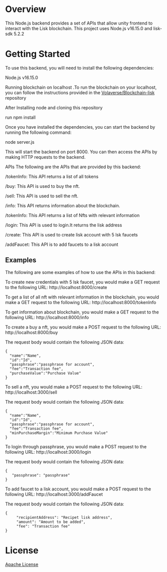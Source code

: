 # Overview
This Node.js backend provides a set of APIs that allow unity frontend to interact with the Lisk blockchain. This project uses Node.js v16.15.0 and lisk-sdk 5.2.2


# Getting Started
To use this backend, you will need to install the following dependencies:

Node.js v16.15.0

Running blockchain on localhost .To run the blockchain on your localhost, you can follow the instructions provided in the [Volaverse/Blockchain-lisk](https://github.com/Volaverse/Blockchain-lisk) repository

After Installing node and cloning this repository

run npm install

Once you have installed the dependencies, you can start the backend by running the following command:

node server.js

This will start the backend on port 8000. You can then access the APIs by making HTTP requests to the backend.

APIs
The following are the APIs that are provided by this backend:

/tokenInfo: This API returns a list of all tokens

/buy: This API is used to buy the nft.

/sell: This API is used to sell the nft.

/info: This API returns information about the blockchain.

/tokenInfo: This API returns a list of Nfts with relevant information

/login: This API is used to login.It returns the lisk address

/create: This API is used to create lisk account with 5 lsk faucets

/addFaucet: This API is to add faucets to a lisk account 

## Examples
The following are some examples of how to use the APIs in this backend:

To create new credentials with 5 lsk faucet, you would make a GET request to the following URL:
http://localhost:8000/create

To get a list of all nft with relevant information in the blockchain, you would make a GET request to the following URL:
http://localhost:8000/tokenInfo

To get information about blockchain, you would make a GET request to the following URL:
http://localhost:8000/info

To create a buy a nft, you would make a POST request to the following URL:
http://localhost:8000/buy

The request body would contain the following JSON data:

    {
      "name":"Name",
      "id":"Id",
      "passphrase":"passphrase for account",
      "fee":"Transaction fee",
      "purchaseValue":"Purchase Value"
    }

To sell a nft, you would make a POST request to the following URL:
http://localhost:3000/sell


The request body would contain the following JSON data:


    {
      "name":"Name",
      "id":"Id",
      "passphrase":"passphrase for account",
      "fee":"Transaction fee",
      "minPurchaseMargin":"Minimum Purchase Value"
    }



To login through passphrase, you would make a POST request to the following URL:
http://localhost:3000/login

The request body would contain the following JSON data:

    {
       "passphrase": "passphrase"
    }

To add faucet to a lisk account, you would make a POST request to the following URL:
http://localhost:3000/addFaucet

The request body would contain the following JSON data:

    {
         "recipientAddress": "Recipet lisk address",
         "amount": "Amount to be added",
         "fee": "Transaction fee"
    }



# License
[Apache License](LICENSE)
